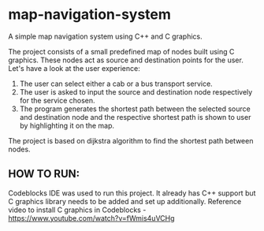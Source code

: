 # map-navigation-system

 A simple map navigation system using C++ and C graphics.

The project consists of a small predefined map of nodes built using C graphics. These nodes act as source and destination points for the user. Let's have a look at the user experience:

1. The user can select either a cab or a bus transport service.
2. The user is asked to input the source and destination node respectively for the service chosen.
3. The program generates the shortest path between the selected source and destination node and the respective shortest path is shown to user by highlighting it on the map.

The project is based on dijkstra algorithm to find the shortest path between nodes.

## HOW TO RUN:
Codeblocks IDE was used to run this project. It already has C++ support but C graphics library needs to be added and set up additionally.
Reference video to install C graphics in Codeblocks - https://www.youtube.com/watch?v=fWmis4uVCHg

